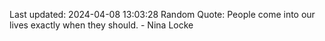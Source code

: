 Last updated: 2024-04-08 13:03:28
Random Quote: People come into our lives exactly when they should. - Nina Locke